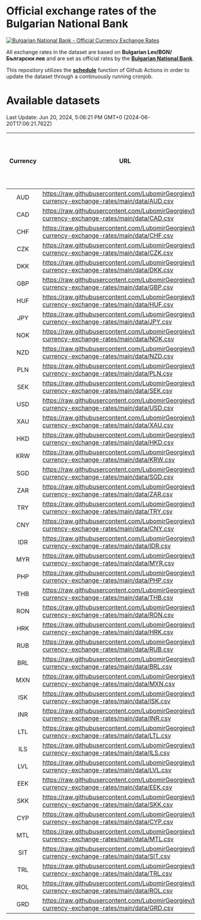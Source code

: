 # Official exchange rates of the Bulgarian National Bank

[![Bulgarian National Bank - Official Currency Exchange Rates](https://github.com/LubomirGeorgiev/bnb-currency-exchange-rates/actions/workflows/update-rates.yml/badge.svg?branch=main)](https://github.com/LubomirGeorgiev/bnb-currency-exchange-rates/actions/workflows/update-rates.yml)

All exchange rates in the dataset are based on **Bulgarian Lev/BGN/Български лев** and are set as official rates by the [**Bulgarian National Bank**](https://www.bnb.bg/Statistics/StExternalSector/StExchangeRates/StERForeignCurrencies/index.htm?toLang=_EN).

This repository utilizes the [**schedule**](https://docs.github.com/en/actions/reference/events-that-trigger-workflows) function of Github Actions in order to update the dataset through a continuously running cronjob.

# Available datasets

<!-- START LINKS (DO NOT EVER FU*ING DELETE THIS COMMENT FOR THE LOVE OF YOUR LIFE!!! IF YOU ARE CURIOS HOW IT WORKS, YOU CAN HAVE A LOOK AT ./src/updateReadme.ts) -->

Last Update: Jun 20, 2024, 5:06:21 PM GMT+0 (2024-06-20T17:06:21.762Z)

| Currency | URL                                                                                             | Number of records | Number of missing days that were filled in |
| :------: | ----------------------------------------------------------------------------------------------- | :---------------: | :----------------------------------------: |
|   AUD    | https://raw.githubusercontent.com/LubomirGeorgiev/bnb-currency-exchange-rates/main/data/AUD.csv |       8902        |                    2757                    |
|   CAD    | https://raw.githubusercontent.com/LubomirGeorgiev/bnb-currency-exchange-rates/main/data/CAD.csv |       8902        |                    2757                    |
|   CHF    | https://raw.githubusercontent.com/LubomirGeorgiev/bnb-currency-exchange-rates/main/data/CHF.csv |       8902        |                    2757                    |
|   CZK    | https://raw.githubusercontent.com/LubomirGeorgiev/bnb-currency-exchange-rates/main/data/CZK.csv |       8902        |                    2757                    |
|   DKK    | https://raw.githubusercontent.com/LubomirGeorgiev/bnb-currency-exchange-rates/main/data/DKK.csv |       8902        |                    2757                    |
|   GBP    | https://raw.githubusercontent.com/LubomirGeorgiev/bnb-currency-exchange-rates/main/data/GBP.csv |       8902        |                    2757                    |
|   HUF    | https://raw.githubusercontent.com/LubomirGeorgiev/bnb-currency-exchange-rates/main/data/HUF.csv |       8902        |                    2757                    |
|   JPY    | https://raw.githubusercontent.com/LubomirGeorgiev/bnb-currency-exchange-rates/main/data/JPY.csv |       8902        |                    2757                    |
|   NOK    | https://raw.githubusercontent.com/LubomirGeorgiev/bnb-currency-exchange-rates/main/data/NOK.csv |       8902        |                    2757                    |
|   NZD    | https://raw.githubusercontent.com/LubomirGeorgiev/bnb-currency-exchange-rates/main/data/NZD.csv |       8902        |                    2757                    |
|   PLN    | https://raw.githubusercontent.com/LubomirGeorgiev/bnb-currency-exchange-rates/main/data/PLN.csv |       8902        |                    2757                    |
|   SEK    | https://raw.githubusercontent.com/LubomirGeorgiev/bnb-currency-exchange-rates/main/data/SEK.csv |       8902        |                    2757                    |
|   USD    | https://raw.githubusercontent.com/LubomirGeorgiev/bnb-currency-exchange-rates/main/data/USD.csv |       8902        |                    2757                    |
|   XAU    | https://raw.githubusercontent.com/LubomirGeorgiev/bnb-currency-exchange-rates/main/data/XAU.csv |       8902        |                    2759                    |
|   HKD    | https://raw.githubusercontent.com/LubomirGeorgiev/bnb-currency-exchange-rates/main/data/HKD.csv |       8602        |                    2668                    |
|   KRW    | https://raw.githubusercontent.com/LubomirGeorgiev/bnb-currency-exchange-rates/main/data/KRW.csv |       8602        |                    2668                    |
|   SGD    | https://raw.githubusercontent.com/LubomirGeorgiev/bnb-currency-exchange-rates/main/data/SGD.csv |       8602        |                    2668                    |
|   ZAR    | https://raw.githubusercontent.com/LubomirGeorgiev/bnb-currency-exchange-rates/main/data/ZAR.csv |       8602        |                    2668                    |
|   TRY    | https://raw.githubusercontent.com/LubomirGeorgiev/bnb-currency-exchange-rates/main/data/TRY.csv |       7084        |                    2198                    |
|   CNY    | https://raw.githubusercontent.com/LubomirGeorgiev/bnb-currency-exchange-rates/main/data/CNY.csv |       6964        |                    2162                    |
|   IDR    | https://raw.githubusercontent.com/LubomirGeorgiev/bnb-currency-exchange-rates/main/data/IDR.csv |       6964        |                    2162                    |
|   MYR    | https://raw.githubusercontent.com/LubomirGeorgiev/bnb-currency-exchange-rates/main/data/MYR.csv |       6964        |                    2162                    |
|   PHP    | https://raw.githubusercontent.com/LubomirGeorgiev/bnb-currency-exchange-rates/main/data/PHP.csv |       6964        |                    2162                    |
|   THB    | https://raw.githubusercontent.com/LubomirGeorgiev/bnb-currency-exchange-rates/main/data/THB.csv |       6964        |                    2162                    |
|   RON    | https://raw.githubusercontent.com/LubomirGeorgiev/bnb-currency-exchange-rates/main/data/RON.csv |       6905        |                    2144                    |
|   HRK    | https://raw.githubusercontent.com/LubomirGeorgiev/bnb-currency-exchange-rates/main/data/HRK.csv |       6428        |                    1992                    |
|   RUB    | https://raw.githubusercontent.com/LubomirGeorgiev/bnb-currency-exchange-rates/main/data/RUB.csv |       6124        |                    1895                    |
|   BRL    | https://raw.githubusercontent.com/LubomirGeorgiev/bnb-currency-exchange-rates/main/data/BRL.csv |       5995        |                    1866                    |
|   MXN    | https://raw.githubusercontent.com/LubomirGeorgiev/bnb-currency-exchange-rates/main/data/MXN.csv |       5995        |                    1866                    |
|   ISK    | https://raw.githubusercontent.com/LubomirGeorgiev/bnb-currency-exchange-rates/main/data/ISK.csv |       5902        |                    1835                    |
|   INR    | https://raw.githubusercontent.com/LubomirGeorgiev/bnb-currency-exchange-rates/main/data/INR.csv |       5626        |                    1750                    |
|   LTL    | https://raw.githubusercontent.com/LubomirGeorgiev/bnb-currency-exchange-rates/main/data/LTL.csv |       5154        |                    1583                    |
|   ILS    | https://raw.githubusercontent.com/LubomirGeorgiev/bnb-currency-exchange-rates/main/data/ILS.csv |       4900        |                    1529                    |
|   LVL    | https://raw.githubusercontent.com/LubomirGeorgiev/bnb-currency-exchange-rates/main/data/LVL.csv |       4789        |                    1469                    |
|   EEK    | https://raw.githubusercontent.com/LubomirGeorgiev/bnb-currency-exchange-rates/main/data/EEK.csv |       3999        |                    1225                    |
|   SKK    | https://raw.githubusercontent.com/LubomirGeorgiev/bnb-currency-exchange-rates/main/data/SKK.csv |       2971        |                    913                     |
|   CYP    | https://raw.githubusercontent.com/LubomirGeorgiev/bnb-currency-exchange-rates/main/data/CYP.csv |       2903        |                    887                     |
|   MTL    | https://raw.githubusercontent.com/LubomirGeorgiev/bnb-currency-exchange-rates/main/data/MTL.csv |       2603        |                    798                     |
|   SIT    | https://raw.githubusercontent.com/LubomirGeorgiev/bnb-currency-exchange-rates/main/data/SIT.csv |       2541        |                    777                     |
|   TRL    | https://raw.githubusercontent.com/LubomirGeorgiev/bnb-currency-exchange-rates/main/data/TRL.csv |       1816        |                    557                     |
|   ROL    | https://raw.githubusercontent.com/LubomirGeorgiev/bnb-currency-exchange-rates/main/data/ROL.csv |       1697        |                    524                     |
|   GRD    | https://raw.githubusercontent.com/LubomirGeorgiev/bnb-currency-exchange-rates/main/data/GRD.csv |        359        |                    107                     |

<!-- END LINKS (DO NOT EVER FU*ING DELETE THIS COMMENT FOR THE LOVE OF YOUR LIFE!!! IF YOU ARE CURIOS HOW IT WORKS, YOU CAN HAVE A LOOK AT ./src/updateReadme.ts) -->
